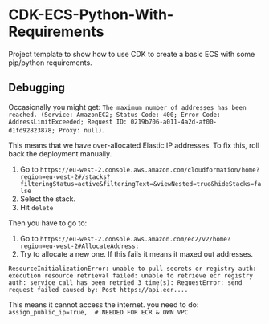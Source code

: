 # CDK-ECS-Python-With-Requirements

Project template to show how to use CDK to create a basic ECS with some pip/python requirements.

## Debugging

Occasionally you might get: `The maximum number of addresses has been reached. (Service: AmazonEC2; Status Code: 400; Error Code: AddressLimitExceeded; Request ID: 0219b706-a011-4a2d-af00-d1fd92823878; Proxy: null)`.

This means that we have over-allocated Elastic IP addresses. To fix this, roll back the deployment manually.
1. Go to `https://eu-west-2.console.aws.amazon.com/cloudformation/home?region=eu-west-2#/stacks?filteringStatus=active&filteringText=&viewNested=true&hideStacks=false`
2. Select the stack.
3. Hit `delete`

Then you have to go to:
1. Go to `https://eu-west-2.console.aws.amazon.com/ec2/v2/home?region=eu-west-2#AllocateAddress:`
2. Try to allocate a new one. If this fails it means it maxed out addresses.

`ResourceInitializationError: unable to pull secrets or registry auth: execution resource retrieval failed: unable to retrieve ecr registry auth: service call has been retried 3 time(s): RequestError: send request failed caused by: Post https://api.ecr....`

This means it cannot access the internet. you need to do:
`assign_public_ip=True,  # NEEDED FOR ECR & OWN VPC`

 